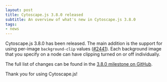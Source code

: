 ```yaml
---
layout: post
title: Cytoscape.js 3.8.0 released
subtitle: An overview of what's new in Cytoscape.js 3.8.0
tags:
- news
---
```


Cytoscape.js 3.8.0 has been released.  The main addition is the support for using per-image `background-clip` values ([#2441](https://github.com/cytoscape/cytoscape.js/issues/2441)).  Each background image that you specify on a node can have clipping turned on or off individually.

The full list of changes can be found in the [3.8.0 milestone on GitHub](https://github.com/cytoscape/cytoscape.js/milestone/159?closed=1).

Thank you for using Cytoscape.js!
